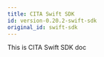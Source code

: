 ```yaml
---
title: CITA Swift SDK
id: version-0.20.2-swift-sdk
original_id: swift-sdk
---
```


This is CITA Swift SDK doc
